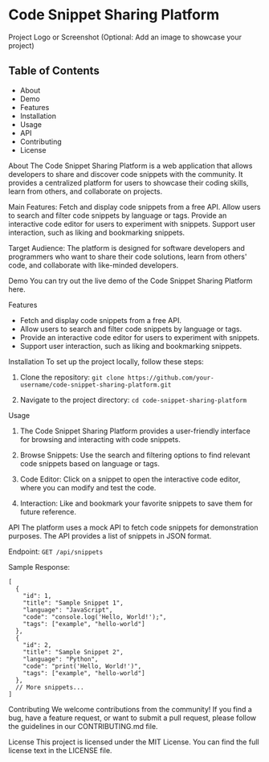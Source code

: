# Code Snippet Sharing Platform
Project Logo or Screenshot (Optional: Add an image to showcase your project)

## Table of Contents
* About
* Demo
* Features
* Installation
* Usage
* API
* Contributing
* License

About
The Code Snippet Sharing Platform is a web application that allows developers to share and discover code snippets with the community. It provides a centralized platform for users to showcase their coding skills, learn from others, and collaborate on projects.

Main Features:
Fetch and display code snippets from a free API.
Allow users to search and filter code snippets by language or tags.
Provide an interactive code editor for users to experiment with snippets.
Support user interaction, such as liking and bookmarking snippets.

Target Audience:
The platform is designed for software developers and programmers who want to share their code solutions, learn from others' code, and collaborate with like-minded developers.

Demo
You can try out the live demo of the Code Snippet Sharing Platform here.

Features
* Fetch and display code snippets from a free API.
* Allow users to search and filter code snippets by language or tags.
* Provide an interactive code editor for users to experiment with snippets.
* Support user interaction, such as liking and bookmarking snippets.

Installation
To set up the project locally, follow these steps:

1. Clone the repository:
`git clone https://github.com/your-username/code-snippet-sharing-platform.git`

2. Navigate to the project directory:
`cd code-snippet-sharing-platform`

Usage
1. The Code Snippet Sharing Platform provides a user-friendly interface for browsing and interacting with code snippets.

2. Browse Snippets: Use the search and filtering options to find relevant code snippets based on language or tags.

3. Code Editor: Click on a snippet to open the interactive code editor, where you can modify and test the code.

4. Interaction: Like and bookmark your favorite snippets to save them for future reference.

API
The platform uses a mock API to fetch code snippets for demonstration purposes. The API provides a list of snippets in JSON format.

Endpoint:
`GET /api/snippets`

Sample Response:
```
[
  {
    "id": 1,
    "title": "Sample Snippet 1",
    "language": "JavaScript",
    "code": "console.log('Hello, World!');",
    "tags": ["example", "hello-world"]
  },
  {
    "id": 2,
    "title": "Sample Snippet 2",
    "language": "Python",
    "code": "print('Hello, World!')",
    "tags": ["example", "hello-world"]
  },
  // More snippets...
]
```

Contributing
We welcome contributions from the community! If you find a bug, have a feature request, or want to submit a pull request, please follow the guidelines in our CONTRIBUTING.md file.

License
This project is licensed under the MIT License. You can find the full license text in the LICENSE file.

